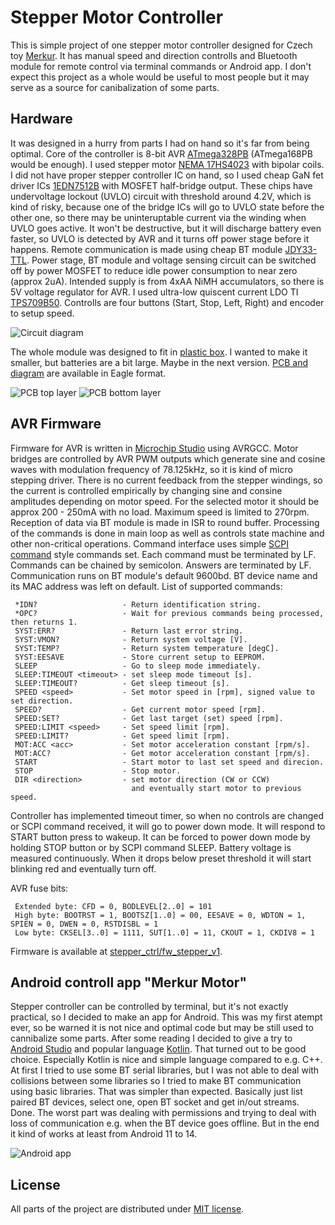 # Stepper Motor Controller

This is simple project of one stepper motor controller designed for Czech toy 
[Merkur](https://www.merkurtoys.cz). It has manual speed and direction controlls and Bluetooth module for remote control via terminal commands or Android app. 
I don't expect this project as a whole would be useful to most people
but it may serve as a source for canibalization of some parts.

## Hardware

It was designed in a hurry from parts I had on hand so it's far from being optimal.
Core of the controller is 8-bit AVR [ATmega328PB](https://www.microchip.com/en-us/product/atmega328pb) (ATmega168PB would be enough). 
I used stepper motor [NEMA 17HS4023](https://www.google.com/search?q=NEMA+17+17HS4023) with bipolar coils.
I did not have proper stepper controller IC on hand, so I used cheap GaN fet driver ICs 
[1EDN7512B](https://www.infineon.com/cms/en/product/power/gate-driver-ics/1edn7512b/) with MOSFET half-bridge output.
These chips have undervoltage lockout (UVLO) circuit with threshold around 4.2V, which is kind of risky, because one of the bridge ICs will go to 
UVLO state before the other one, so there may be uninteruptable current via the winding when UVLO goes active. It won't be destructive, but it will discharge battery even faster, 
so UVLO is detected by AVR and it turns off power stage before it happens. Remote communication is made using cheap BT module
[JDY33-TTL](https://www.google.com/search?q=jdy33+ssp). Power stage, BT module and voltage sensing circuit can be switched off 
by power MOSFET to reduce idle power consumption to near zero (approx 2uA). Intended supply is from 4xAA NiMH accumulators, so there is 
5V voltage regulator for AVR. I used ultra-low quiscent current LDO TI [TPS709B50](https://www.ti.com/product/TPS709). 
Controlls are four buttons (Start, Stop, Left, Right) and encoder to setup speed.

![Circuit diagram](./img/circuit_diagram.png)

The whole module was designed to fit in [plastic box](https://www.tme.eu/cz/details/km-276i_g/univerzalni-krabicky/maszczyk/). I wanted to make it smaller, but batteries are a bit large. Maybe in the next version. [PCB and diagram](./stepper_ctrl/) are available in Eagle format.

![PCB top layer](./img/pcb_top.png)
![PCB bottom layer](./img/pcb_bottom.png)

## AVR Firmware

Firmware for AVR is written in [Microchip Studio](https://www.microchip.com/en-us/tools-resources/develop/microchip-studio) using AVRGCC. 
Motor bridges are controlled by AVR PWM outputs which generate sine and cosine waves with modulation frequency of 78.125kHz, so it is kind of micro stepping driver. 
There is no current feedback from the stepper windings, so the current is controlled empirically by changing sine and consine amplitudes depending on motor speed. For the selected motor it should be approx 200 - 250mA with no load. Maximum speed is limited to 270rpm.
Reception of data via BT module is made in ISR to round buffer. Processing of the commands is done in main loop as well as controls state machine and other non-critical operations. Command interface uses simple [SCPI command](https://en.wikipedia.org/wiki/Standard_Commands_for_Programmable_Instruments) style commands set. Each command must be terminated by LF. Commands can be chained by semicolon. Answers are terminated by LF. Communication runs on BT module's default 9600bd. BT device name and its MAC address was left on default. List of supported commands:

```
 *IDN?                   - Return identification string.
 *OPC?                   - Wait for previous commands being processed, then returns 1.
 SYST:ERR?               - Return last error string.
 SYST:VMON?              - Return system voltage [V].
 SYST:TEMP?              - Return system temperature [degC].
 SYST:EESAVE             - Store current setup to EEPROM.
 SLEEP                   - Go to sleep mode immediately.
 SLEEP:TIMEOUT <timeout> - set sleep mode timeout [s].
 SLEEP:TIMEOUT?          - Get sleep timeout [s].
 SPEED <speed>           - Set motor speed in [rpm], signed value to set direction.
 SPEED?                  - Get current motor speed [rpm].
 SPEED:SET?              - Get last target (set) speed [rpm].
 SPEED:LIMIT <speed>     - Set speed limit [rpm].
 SPEED:LIMIT?            - Get speed limit [rpm].
 MOT:ACC <acc>           - Set motor acceleration constant [rpm/s].
 MOT:ACC?                - Get motor acceleration constant [rpm/s].
 START                   - Start motor to last set speed and direcion.
 STOP                    - Stop motor.
 DIR <direction>         - set motor direction (CW or CCW) 
                           and eventually start motor to previous speed.
```

Controller has implemented timeout timer, so when no controls are changed or SCPI command received, it will go to power down mode. It will respond to START button press to wakeup. It can be forced to power down mode by holding STOP button or by SCPI command SLEEP. Battery voltage is measured continuously. When it drops below preset threshold it will start blinking red and eventually turn off.

AVR fuse bits:
```
 Extended byte: CFD = 0, BODLEVEL[2..0] = 101 
 High byte: BOOTRST = 1, BOOTSZ[1..0] = 00, EESAVE = 0, WDTON = 1, SPIEN = 0, DWEN = 0, RSTDISBL = 1
 Low byte: CKSEL[3..0] = 1111, SUT[1..0] = 11, CKOUT = 1, CKDIV8 = 1
```

Firmware is available at [stepper_ctrl/fw_stepper_v1](./tree/stepper_ctrl/fw_stepper_v1).

## Android controll app "Merkur Motor"

Stepper controller can be controlled by terminal, but it's not exactly practical, so I decided to make an app for Android. This was my first atempt ever, so be warned it is not nice and optimal code but may be still used to cannibalize some parts. 
After some reading I decided to give a try to [Android Studio](https://developer.android.com/studio) and popular language [Kotlin](https://kotlinlang.org). That turned out to be good choice. Especially Kotlin is nice and simple language compared to e.g. C++. 
At first I tried to use some BT serial libraries, but I was not able to deal with collisions between some libraries so I tried to make BT communication using basic libraries. That was simpler than expected. Basically just list paired BT devices, select one, open BT socket and get in/out streams. Done. The worst part was dealing with permissions and trying to deal with loss of communication e.g. when the BT device goes offline. But in the end it kind of works at least from Android 11 to 14.

![Android app](./img/app_screen1.png)


## License
All parts of the project are distributed under [MIT license](./README.txt).
